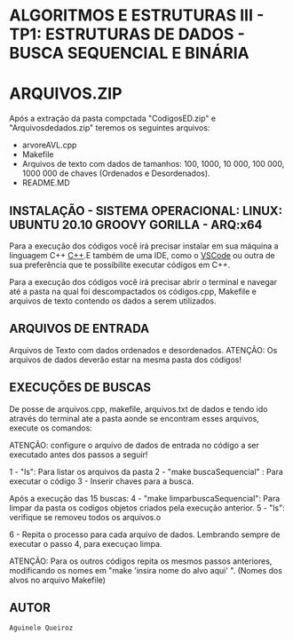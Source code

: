 
# ALGORITMOS E ESTRUTURAS III - TP1: ESTRUTURAS DE DADOS - BUSCA SEQUENCIAL E BINÁRIA

# ARQUIVOS.ZIP
Após a extração da pasta compctada "CodigosED.zip" e "Arquivosdedados.zip" teremos os seguintes arquivos:

- arvoreAVL.cpp
- Makefile
- Arquivos de texto com dados de tamanhos: 100, 1000, 10 000, 100 000, 1000 000 de chaves (Ordenados e Desordenados).
- README.MD

## INSTALAÇÃO - SISTEMA OPERACIONAL: LINUX: UBUNTU 20.10 GROOVY GORILLA - ARQ:x64
Para a execução dos códigos você irá precisar instalar em sua máquina a linguagem C++ [C++](https://www.cplusplus.com/).E também de uma IDE, como o [VSCode](https://code.visualstudio.com/) ou outra de sua preferência que te possibilite executar códigos em C++.

Para a execução dos códigos você irá precisar abrir o terminal e navegar até a pasta na qual 
foi descompactados os códigos.cpp, Makefile e arquivos de texto contendo os dados a serem utilizados.

## ARQUIVOS DE ENTRADA

Arquivos de Texto com dados ordenados e desordenados. 
ATENÇÃO: Os arquivos de dados deverão estar na mesma pasta dos códigos!

## EXECUÇÕES DE BUSCAS 

De posse de arquivos.cpp, makefile, arquivos.txt de dados e tendo ido através do terminal ate a pasta aonde se
encontram esses arquivos, execute os comandos:

ATENÇÃO: configure o arquivo de dados de entrada no código a ser executado antes dos passos a seguir!

1 - "ls": Para listar os arquivos da pasta
2 - "make buscaSequencial" : Para executar o código
3 - Inserir chaves para a busca.

Após a execução das 15 buscas:
4 - "make limparbuscaSequencial": Para limpar da pasta os codigos objetos criados pela execução anterior.
5 - "ls": verifique se removeu todos os arquivos.o

6 - Repita o processo para cada arquivo de dados. Lembrando sempre de executar o passo 4, para execuçao limpa.

ATENÇÃO: Para os outros códigos repita os mesmos passos anteriores, modificando os nomes em "make 'insira nome do alvo aqui' ". (Nomes dos alvos no arquivo Makefile)


## AUTOR
    Aguinele Queiroz
